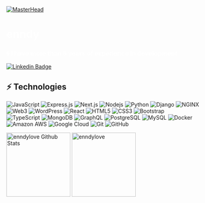 [![MasterHead](https://i.pinimg.com/originals/61/8f/08/618f083c61a7460ce0a6064319af41bd.gif)]()

<h1 align="left" style="color: #fff">enndy</h1>
<h3 align="left" style="color: #fff">🌀 I have more than 5 years of experience in development</h3>

[![Linkedin Badge](https://img.shields.io/badge/-LinkedIn-blue?style=flat-square&logo=Linkedin&logoColor=white&link=https://www.linkedin.com/in/andriy-khomitskyi/)](https://www.linkedin.com/in/andriy-khomitskyi/)

## ⚡ Technologies

![JavaScript](https://img.shields.io/badge/-JavaScript-black?style=flat-square&logo=javascript)
![Express.js](https://img.shields.io/badge/-Express.js-black?style=flat-square&logo=express)
![Next.js](https://img.shields.io/badge/-Next.js-black?style=flat-square&logo=Next.js)
![Nodejs](https://img.shields.io/badge/-Node.js-black?style=flat-square&logo=Node.js)
![Python](https://img.shields.io/badge/-Python-black?style=flat-square&logo=Python)
![Django](https://img.shields.io/badge/-Django-black?style=flat-square&logo=django)
![NGINX](https://img.shields.io/badge/-NGINX-black?style=flat-square&logo=nginx)
![Web3](https://img.shields.io/badge/-Web3.js-black?style=flat-square&logo=web3.js)
![WordPress](https://img.shields.io/badge/-KaliLinux-black?style=flat-square&logo=kalilinux)
![React](https://img.shields.io/badge/-React-black?style=flat-square&logo=react)
![HTML5](https://img.shields.io/badge/-HTML5-E34F26?style=flat-square&logo=html5&logoColor=white)
![CSS3](https://img.shields.io/badge/-CSS3-1572B6?style=flat-square&logo=css3)
![Bootstrap](https://img.shields.io/badge/-Bootstrap-563D7C?style=flat-square&logo=bootstrap)
![TypeScript](https://img.shields.io/badge/-TypeScript-007ACC?style=flat-square&logo=typescript)
![MongoDB](https://img.shields.io/badge/-MongoDB-black?style=flat-square&logo=mongodb)
![GraphQL](https://img.shields.io/badge/-GraphQL-E10098?style=flat-square&logo=graphql)
![PostgreSQL](https://img.shields.io/badge/-PostgreSQL-336791?style=flat-square&logo=postgresql)
![MySQL](https://img.shields.io/badge/-MySQL-black?style=flat-square&logo=mysql)
![Docker](https://img.shields.io/badge/-Docker-black?style=flat-square&logo=docker)
![Amazon AWS](https://img.shields.io/badge/Amazon%20AWS-232F3E?style=flat-square&logo=amazon-aws)
![Google Cloud](https://img.shields.io/badge/Google%20Cloud-black?style=flat-square&logo=google-cloud)
![Git](https://img.shields.io/badge/-Git-black?style=flat-square&logo=git)
![GitHub](https://img.shields.io/badge/-GitHub-181717?style=flat-square&logo=github)

  <a href="https://github.com/enndylove"><img alt="enndylove Github Stats" src="https://github-readme-stats.vercel.app/api?username=enndylove&theme=midnight-purple&show_icons=true&hide_border=true&count_private=true" height="167px"/></a>
  <a href="https://github.com/enndylove"><img alt="enndylove" src="https://github-readme-streak-stats.herokuapp.com/?user=enndylove&theme=midnight-purple&hide_border=true" height="167px"/></a> 
